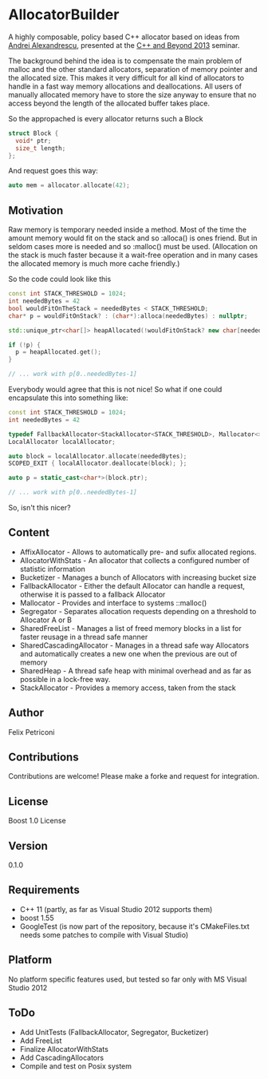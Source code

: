 AllocatorBuilder
================

A highly composable, policy based C++ allocator based on ideas from [Andrei Alexandrescu](http://erdani.com/), presented at the [C++ and Beyond 2013](http://cppandbeyond.com/) seminar.

The background behind the idea is to compensate the main problem of malloc and the other standard allocators, separation of memory pointer and the allocated size. This makes it very difficult for all kind of allocators to handle in a fast way memory allocations and deallocations. 
All users of manually allocated memory have to store the size anyway to ensure that no access beyond the length of the allocated buffer takes place.

So the appropached is every allocator returns such a Block
```C++
struct Block {
  void* ptr;
  size_t length;
};
```

And request goes this way:
```C++
auto mem = allocator.allocate(42);
```

Motivation
----------
Raw memory is temporary needed inside a method. Most of the time the amount memory would fit on the stack and so :alloca() is ones friend. But in seldom cases more is needed and so :malloc() must be used. (Allocation on the stack is much faster because it a wait-free operation and in many cases the allocated memory is much more cache friendly.)

So the code could look like this
```C++ 
const int STACK_THRESHOLD = 1024;
int neededBytes = 42
bool wouldFitOnTheStack = neededBytes < STACK_THRESHOLD;
char* p = wouldFitOnStack? : (char*):alloca(neededBytes) : nullptr;

std::unique_ptr<char[]> heapAllocated(!wouldFitOnStack? new char[neededBytes] : nullptr);

if (!p) {
  p = heapAllocated.get();
}

// ... work with p[0..neededBytes-1]
```

Everybody would agree that this is not nice! So what if one could encapsulate this into something like:
```C++
const int STACK_THRESHOLD = 1024;
int neededBytes = 42

typedef FallbackAllocator<StackAllocator<STACK_THRESHOLD>, Mallocator<>> LocalAllocator; 
LocalAllocator localAllocator;

auto block = localAllocator.allocate(neededBytes);
SCOPED_EXIT { localAllocator.deallocate(block); };

auto p = static_cast<char*>(block.ptr);

// ... work with p[0..neededBytes-1]
```  
So, isn't this nicer? 
  
  
Content
-------
  * AffixAllocator - Allows to automatically pre- and sufix allocated regions.
  * AllocatorWithStats - An allocator that collects a configured number of statistic information
  * Bucketizer - Manages a bunch of Allocators with increasing bucket size
  * FallbackAllocator - Either the default Allocator can handle a request, otherwise it is passed to a fallback Allocator
  * Mallocator - Provides and interface to systems ::malloc()
  * Segregator - Separates allocation requests depending on a threshold to Allocator A or B
  * SharedFreeList - Manages a list of freed memory blocks in a list for faster reusage in a thread safe manner
  * SharedCascadingAllocator - Manages in a thread safe way Allocators and automatically creates a new one when the previous are out of memory
  * SharedHeap - A thread safe heap with minimal overhead and as far as possible in a lock-free way.
  * StackAllocator - Provides a memory access, taken from the stack
  

Author 
------
  Felix Petriconi
  

Contributions
-------------

Contributions are welcome! Please make a forke and request for integration.
  
License
-------
  Boost 1.0 License


Version
-------
  0.1.0

Requirements
------------
  * C++ 11 (partly, as far as Visual Studio 2012 supports them)
  * boost 1.55
  * GoogleTest (is now part of the repository, because it's CMakeFiles.txt needs some patches to compile with Visual Studio)


Platform
--------
  No platform specific features used, but tested so far only with MS Visual Studio 2012

ToDo
----
  * Add UnitTests (FallbackAllocator, Segregator, Bucketizer)
  * Add FreeList
  * Finalize AllocatorWithStats
  * Add CascadingAllocators
  * Compile and test on Posix system


